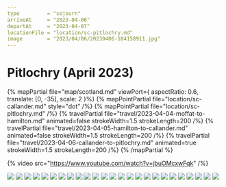 ```yaml
---
type         = "sojourn"
arriveAt     = "2023-04-06"
departAt     = "2023-04-07"
locationFile = "location/sc-pitlochry.md"
image        = "2023/04/06/20230406-184158911.jpg"
---
```


# Pitlochry (April 2023)

{% mapPartial file="map/scotland.md" viewPort={ aspectRatio: 0.6, translate: [0, -35], scale: 2 }%}
  {% mapPointPartial file="location/sc-callander.md" style="dot" /%}
  {% mapPointPartial file="location/sc-pitlochry.md" /%}
  {% travelPartial file="travel/2023-04-04-moffat-to-hamilton.md" animated=false strokeWidth=1.5 strokeLength=200 /%}
  {% travelPartial file="travel/2023-04-05-hamilton-to-callander.md" animated=false strokeWidth=1.5 strokeLength=200 /%}
  {% travelPartial file="travel/2023-04-06-callander-to-pitlochry.md" animated=true strokeWidth=1.5 strokeLength=200 /%}
{% /mapPartial %}

{% video src="https://www.youtube.com/watch?v=jbuOMcxwFqk" /%}

![](2023/04/06/20230406-092540155.jpg)
![](2023/04/06/20230406-101851239.jpg)
![](2023/04/06/20230406-101915714.jpg)
![](2023/04/06/20230406-102410760.jpg)
![](2023/04/06/20230406-113044513.jpg)
![](2023/04/06/20230406-114531796.jpg)
![](2023/04/06/20230406-121743972.jpg)
![](2023/04/06/20230406-121952517.jpg)
![](2023/04/06/20230406-125256560.jpg)
![](2023/04/06/20230406-125528792.jpg)
![](2023/04/06/20230406-125533591.jpg)
![](2023/04/06/20230406-132118492.jpg)
![](2023/04/06/20230406-132233960.jpg)
![](2023/04/06/20230406-135742631.jpg)
![](2023/04/06/20230406-141835222.jpg)
![](2023/04/06/20230406-154331908.jpg)
![](2023/04/06/20230406-160517519.jpg)
![](2023/04/06/20230406-161524945.jpg)
![](2023/04/06/20230406-161530689.jpg)
![](2023/04/06/20230406-172205163.jpg)
![](2023/04/06/20230406-172628749.jpg)
![](2023/04/06/20230406-173459834.jpg)
![](2023/04/06/20230406-173533762.jpg)
![](2023/04/06/20230406-174054853.jpg)
![](2023/04/06/20230406-184158911.jpg)
